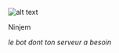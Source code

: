  ![alt text](https://cdn.discordapp.com/attachments/680722996989657122/930211016749486141/127AC4CF-267C-4E91-A67D-EB28BFC1468A.png) 

Ninjem

*le bot dont ton serveur a besoin*
